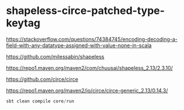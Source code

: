 # shapeless-circe-patched-type-keytag
https://stackoverflow.com/questions/74384745/encoding-decoding-a-field-with-any-datatype-assigned-with-value-none-in-scala

https://github.com/milessabin/shapeless

https://repo1.maven.org/maven2/com/chuusai/shapeless_2.13/2.3.10/

https://github.com/circe/circe

https://repo1.maven.org/maven2/io/circe/circe-generic_2.13/0.14.3/

```scala
sbt clean compile core/run
```